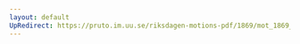 ```yaml
---
layout: default
UpRedirect: https://pruto.im.uu.se/riksdagen-motions-pdf/1869/mot_1869__ak__151/mot_1869__ak__151-002.pdf
---
```


